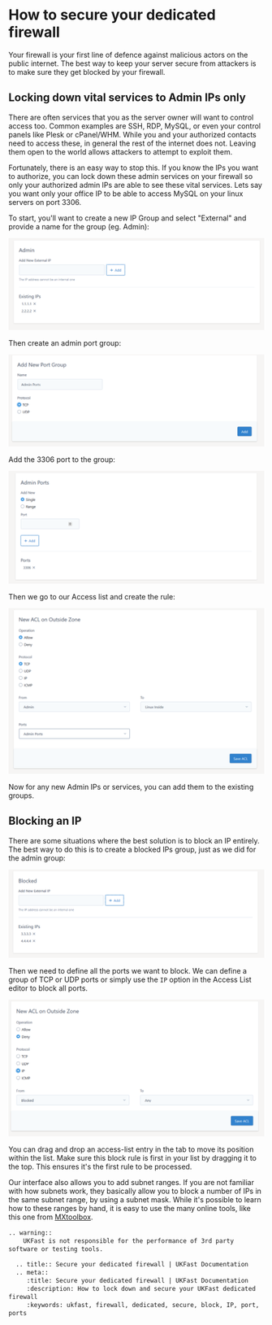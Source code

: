 # How to secure your dedicated firewall

Your firewall is your first line of defence against malicious actors on the public internet. The best way to keep your server secure from attackers is to make sure they get blocked by your firewall.

## Locking down vital services to Admin IPs only

There are often services that you as the server owner will want to control access too. Common examples are SSH, RDP, MySQL, or even your control panels like Plesk or cPanel/WHM. While you and your authorized contacts need to access these, in general the rest of the internet does not. Leaving them open to the world allows attackers to attempt to exploit them.

Fortunately, there is an easy way to stop this. If you know the IPs you want to authorize, you can lock down these admin services on your firewall so only your authorized admin IPs are able to see these vital services. Lets say you want only your office IP to be able to access MySQL on your linux servers on port 3306.

To start, you'll want to create a new IP Group and select "External" and provide a name for the group (eg. Admin):

![New IP Group](files/editor2_ip_groups_admin.PNG)

Then create an admin port group:

![New Port Group](files/editor2_add_port_admin1.PNG)

Add the 3306 port to the group:

![New Port Group](files/editor2_add_port_admin2.PNG)

Then we go to our Access list and create the rule:

![New Access rule](files/editor2_add_admin_acl.PNG)

Now for any new Admin IPs or services, you can add them to the existing groups.

## Blocking an IP

There are some situations where the best solution is to block an IP entirely. The best way to do this is to create a blocked IPs group, just as we did for the admin group:

![New IP Group](files/editor2_add_blocked_ip_group.PNG)

Then we need to define all the ports we want to block. We can define a group of TCP or UDP ports or simply use the `IP` option in the Access List editor to block all ports.

![New Access rule](files/editor2_add_blocked_acl.PNG)

You can drag and drop an access-list entry in the tab to move its position within the list. Make sure this block rule is first in your list by dragging it to the top. This ensures it's the first rule to be processed.

Our interface also allows you to add subnet ranges. If you are not familiar with how subnets work, they basically allow you to block a number of IPs in the same subnet range, by using a subnet mask. While it's possible to learn how to these ranges by hand, it is easy to use the many online tools, like this one from [MXtoolbox](https://mxtoolbox.com/subnetcalculator.aspx).

```eval_rst
.. warning::
    UKFast is not responsible for the performance of 3rd party software or testing tools.
```

```eval_rst
  .. title:: Secure your dedicated firewall | UKFast Documentation
  .. meta::
     :title: Secure your dedicated firewall | UKFast Documentation
     :description: How to lock down and secure your UKFast dedicated firewall
     :keywords: ukfast, firewall, dedicated, secure, block, IP, port, ports
```
